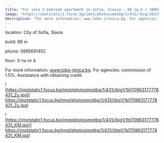 ```yaml
---
title: "For sale 2-bedroom apartment in Sofia, Slavia - 68 sq.m / 108655 EUR :: imot.bg Ad"
image: "https://imotstatic1.focus.bg/imot/photosimotbg/1/431//big/1b170963177778431_1V.jpg"
description: "For more information: www.tobo-jitnica.bg. For agencies: commission of 1.5%. Assistance with obtaining credit."
---
```


location: City of Sofia, Slavia

build: 68 m

phone: 0885691452

floor: 3-ти от 4

For more information: www.tobo-jitnica.bg. For agencies: commission of 1.5%. Assistance with obtaining credit.


![https://imotstatic1.focus.bg/imot/photosimotbg/1/431//big1/1b170963177778431_Zu.jpg]( https://imotstatic1.focus.bg/imot/photosimotbg/1/431//big1/1b170963177778431_Zu.jpg)


![https://imotstatic1.focus.bg/imot/photosimotbg/1/431//big1/1b170963177778431_KM.jpg]( https://imotstatic1.focus.bg/imot/photosimotbg/1/431//big1/1b170963177778431_KM.jpg)


